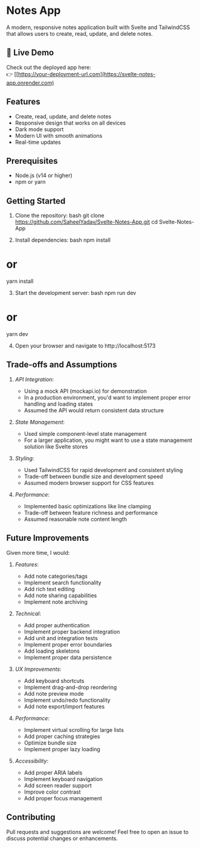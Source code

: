 # Notes App

A modern, responsive notes application built with Svelte and TailwindCSS that allows users to create, read, update, and delete notes.
## 🔗 Live Demo

Check out the deployed app here:  
👉 [[https://your-deployment-url.com](https://svelte-notes-app.onrender.com)

## Features

- Create, read, update, and delete notes
- Responsive design that works on all devices
- Dark mode support
- Modern UI with smooth animations
- Real-time updates

## Prerequisites

- Node.js (v14 or higher)
- npm or yarn

## Getting Started

1. Clone the repository:
bash
git clone https://github.com/SaheelYadav/Svelte-Notes-App.git
cd Svelte-Notes-App



2. Install dependencies:
bash
npm install
# or
yarn install


3. Start the development server:
bash
npm run dev
# or
yarn dev


4. Open your browser and navigate to http://localhost:5173

## Trade-offs and Assumptions

1. *API Integration*:
   - Using a mock API (mockapi.io) for demonstration
   - In a production environment, you'd want to implement proper error handling and loading states
   - Assumed the API would return consistent data structure

2. *State Management*:
   - Used simple component-level state management
   - For a larger application, you might want to use a state management solution like Svelte stores

3. *Styling*:
   - Used TailwindCSS for rapid development and consistent styling
   - Trade-off between bundle size and development speed
   - Assumed modern browser support for CSS features

4. *Performance*:
   - Implemented basic optimizations like line clamping
   - Trade-off between feature richness and performance
   - Assumed reasonable note content length

## Future Improvements

Given more time, I would:

1. *Features*:
   - Add note categories/tags
   - Implement search functionality
   - Add rich text editing
   - Add note sharing capabilities
   - Implement note archiving

2. *Technical*:
   - Add proper authentication
   - Implement proper backend integration
   - Add unit and integration tests
   - Implement proper error boundaries
   - Add loading skeletons
   - Implement proper data persistence

3. *UX Improvements*:
   - Add keyboard shortcuts
   - Implement drag-and-drop reordering
   - Add note preview mode
   - Implement undo/redo functionality
   - Add note export/import features

4. *Performance*:
   - Implement virtual scrolling for large lists
   - Add proper caching strategies
   - Optimize bundle size
   - Implement proper lazy loading

5. *Accessibility*:
   - Add proper ARIA labels
   - Implement keyboard navigation
   - Add screen reader support
   - Improve color contrast
   - Add proper focus management

## Contributing

Pull requests and suggestions are welcome! Feel free to open an issue to discuss potential changes or enhancements.
